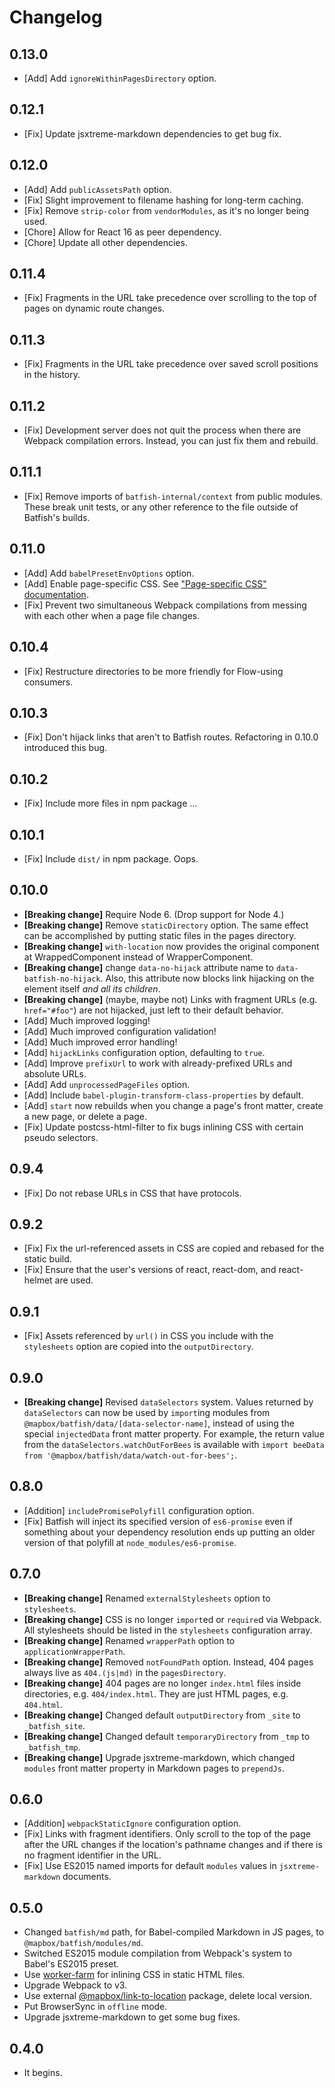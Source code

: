 # Changelog

## 0.13.0

- [Add] Add `ignoreWithinPagesDirectory` option.

## 0.12.1

- [Fix] Update jsxtreme-markdown dependencies to get bug fix.

## 0.12.0

- [Add] Add `publicAssetsPath` option.
- [Fix] Slight improvement to filename hashing for long-term caching.
- [Fix] Remove `strip-color` from `vendorModules`, as it's no longer being used.
- [Chore] Allow for React 16 as peer dependency.
- [Chore] Update all other dependencies.

## 0.11.4

- [Fix] Fragments in the URL take precedence over scrolling to the top of pages on dynamic route changes.

## 0.11.3

- [Fix] Fragments in the URL take precedence over saved scroll positions in the history.

## 0.11.2

- [Fix] Development server does not quit the process when there are Webpack compilation errors.
  Instead, you can just fix them and rebuild.

## 0.11.1

- [Fix] Remove imports of `batfish-internal/context` from public modules.
  These break unit tests, or any other reference to the file outside of Batfish's builds.

## 0.11.0

- [Add] Add `babelPresetEnvOptions` option.
- [Add] Enable page-specific CSS.
  See ["Page-specific CSS" documentation](docs/advanced-usage.md#page-specific-css).
- [Fix] Prevent two simultaneous Webpack compilations from messing with each other when a page file changes.

## 0.10.4

- [Fix] Restructure directories to be more friendly for Flow-using consumers.

## 0.10.3

- [Fix] Don't hijack links that aren't to Batfish routes.
  Refactoring in 0.10.0 introduced this bug.

## 0.10.2

- [Fix] Include more files in npm package ...

## 0.10.1

- [Fix] Include `dist/` in npm package. Oops.

## 0.10.0

- **[Breaking change]** Require Node 6. (Drop support for Node 4.)
- **[Breaking change]** Remove `staticDirectory` option.
  The same effect can be accomplished by putting static files in the pages directory.
- **[Breaking change]** `with-location` now provides the original component at WrappedComponent instead of WrapperComponent.
- **[Breaking change]** change `data-no-hijack` attribute name to `data-batfish-no-hijack`.
  Also, this attribute now blocks link hijacking on the element itself *and all its children*.
- **[Breaking change]** (maybe, maybe not) Links with fragment URLs (e.g. `href="#foo"`) are not hijacked, just left to their default behavior.  
- [Add] Much improved logging!  
- [Add] Much improved configuration validation!  
- [Add] Much improved error handling!  
- [Add] `hijackLinks` configuration option, defaulting to `true`.
- [Add] Improve `prefixUrl` to work with already-prefixed URLs and absolute URLs.
- [Add] Add `unprocessedPageFiles` option.
- [Add] Include `babel-plugin-transform-class-properties` by default.
- [Add] `start` now rebuilds when you change a page's front matter, create a new page, or delete a page.
- [Fix] Update postcss-html-filter to fix bugs inlining CSS with certain pseudo selectors.

## 0.9.4

- [Fix] Do not rebase URLs in CSS that have protocols.

## 0.9.2

- [Fix] Fix the url-referenced assets in CSS are copied and rebased for the static build.
- [Fix] Ensure that the user's versions of react, react-dom, and react-helmet are used.

## 0.9.1

- [Fix] Assets referenced by `url()` in CSS you include with the `stylesheets` option are copied into the `outputDirectory`.

## 0.9.0

- **[Breaking change]** Revised `dataSelectors` system.
  Values returned by `dataSelectors` can now be used by `import`ing modules from `@mapbox/batfish/data/[data-selector-name]`, instead of using the special `injectedData` front matter property.
  For example, the return value from the `dataSelectors.watchOutForBees` is available with `import beeData from '@mapbox/batfish/data/watch-out-for-bees';`.

## 0.8.0

- [Addition] `includePromisePolyfill` configuration option.
- [Fix] Batfish will inject its specified version of `es6-promise` even if something about your dependency resolution ends up putting an older version of that polyfill at `node_modules/es6-promise`.

## 0.7.0

- **[Breaking change]** Renamed `externalStylesheets` option to `stylesheets`.
- **[Breaking change]** CSS is no longer `import`ed or `require`d via Webpack.
  All stylesheets should be listed in the `stylesheets` configuration array.
- **[Breaking change]** Renamed `wrapperPath` option to `applicationWrapperPath`.
- **[Breaking change]** Removed `notFoundPath` option.
  Instead, 404 pages always live as `404.(js|md)` in the `pagesDirectory`.
- **[Breaking change]** 404 pages are no longer `index.html` files inside directories, e.g. `404/index.html`.
  They are just HTML pages, e.g. `404.html`.
- **[Breaking change]** Changed default `outputDirectory` from `_site` to `_batfish_site`.
- **[Breaking change]** Changed default `temporaryDirectory` from `_tmp` to `_batfish_tmp`.
- **[Breaking change]** Upgrade jsxtreme-markdown, which changed `modules` front matter property in Markdown pages to `prependJs`.

## 0.6.0

- [Addition] `webpackStaticIgnore` configuration option.
- [Fix] Links with fragment identifiers.
  Only scroll to the top of the page after the URL changes if the location's pathname changes and if there is no fragment identifier in the URL.
- [Fix] Use ES2015 named imports for default `modules` values in `jsxtreme-markdown` documents.

## 0.5.0

- Changed `batfish/md` path, for Babel-compiled Markdown in JS pages, to `@mapbox/batfish/modules/md`.
- Switched ES2015 module compilation from Webpack's system to Babel's ES2015 preset.
- Use [worker-farm](https://github.com/rvagg/node-worker-farm) for inlining CSS in static HTML files.
- Upgrade Webpack to v3.
- Use external [@mapbox/link-to-location](https://github.com/mapbox/link-to-location) package, delete local version.
- Put BrowserSync in `offline` mode.
- Upgrade jsxtreme-markdown to get some bug fixes.

## 0.4.0

- It begins.
